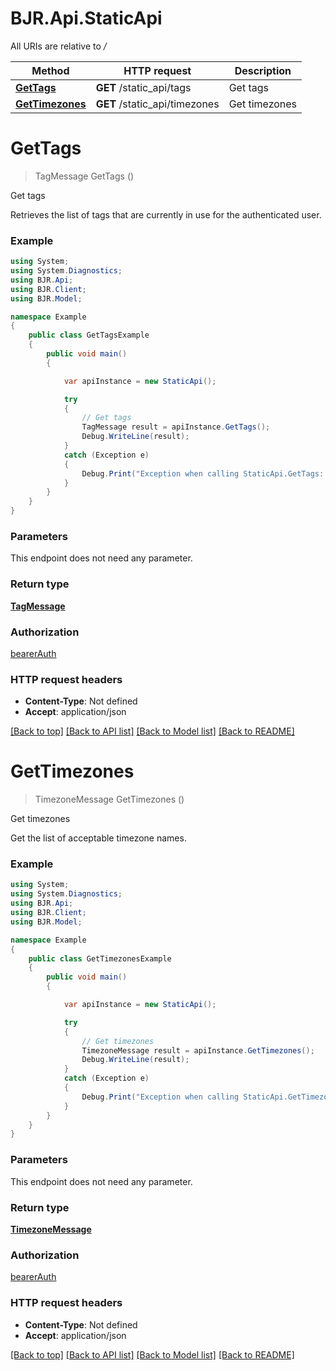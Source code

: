 # BJR.Api.StaticApi

All URIs are relative to */*

Method | HTTP request | Description
------------- | ------------- | -------------
[**GetTags**](StaticApi.md#gettags) | **GET** /static_api/tags | Get tags
[**GetTimezones**](StaticApi.md#gettimezones) | **GET** /static_api/timezones | Get timezones

<a name="gettags"></a>
# **GetTags**
> TagMessage GetTags ()

Get tags

Retrieves the list of tags that are currently in use for the authenticated user.

### Example
```csharp
using System;
using System.Diagnostics;
using BJR.Api;
using BJR.Client;
using BJR.Model;

namespace Example
{
    public class GetTagsExample
    {
        public void main()
        {

            var apiInstance = new StaticApi();

            try
            {
                // Get tags
                TagMessage result = apiInstance.GetTags();
                Debug.WriteLine(result);
            }
            catch (Exception e)
            {
                Debug.Print("Exception when calling StaticApi.GetTags: " + e.Message );
            }
        }
    }
}
```

### Parameters
This endpoint does not need any parameter.

### Return type

[**TagMessage**](TagMessage.md)

### Authorization

[bearerAuth](../README.md#bearerAuth)

### HTTP request headers

 - **Content-Type**: Not defined
 - **Accept**: application/json

[[Back to top]](#) [[Back to API list]](../README.md#documentation-for-api-endpoints) [[Back to Model list]](../README.md#documentation-for-models) [[Back to README]](../README.md)
<a name="gettimezones"></a>
# **GetTimezones**
> TimezoneMessage GetTimezones ()

Get timezones

Get the list of acceptable timezone names.

### Example
```csharp
using System;
using System.Diagnostics;
using BJR.Api;
using BJR.Client;
using BJR.Model;

namespace Example
{
    public class GetTimezonesExample
    {
        public void main()
        {

            var apiInstance = new StaticApi();

            try
            {
                // Get timezones
                TimezoneMessage result = apiInstance.GetTimezones();
                Debug.WriteLine(result);
            }
            catch (Exception e)
            {
                Debug.Print("Exception when calling StaticApi.GetTimezones: " + e.Message );
            }
        }
    }
}
```

### Parameters
This endpoint does not need any parameter.

### Return type

[**TimezoneMessage**](TimezoneMessage.md)

### Authorization

[bearerAuth](../README.md#bearerAuth)

### HTTP request headers

 - **Content-Type**: Not defined
 - **Accept**: application/json

[[Back to top]](#) [[Back to API list]](../README.md#documentation-for-api-endpoints) [[Back to Model list]](../README.md#documentation-for-models) [[Back to README]](../README.md)
